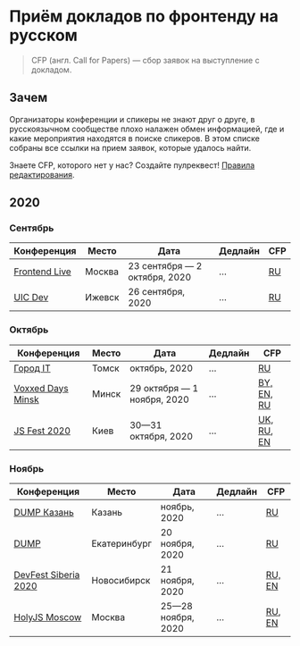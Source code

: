# Приём докладов по фронтенду на русском

> CFP (англ. Call for Papers) — сбор заявок на выступление с докладом.

## Зачем

Организаторы конференции и спикеры не знают друг о друге,
в русскоязычном сообществе плохо налажен обмен информацией,
где и какие мероприятия находятся в поиске спикеров.
В этом списке собраны все ссылки на прием заявок, которые удалось найти.

Знаете CFP, которого нет у нас? Создайте пулреквест! [Правила редактирования](CONTRIBUTION.md).

## 2020

### Сентябрь

| Конференция | Место | Дата | Дедлайн | CFP |
| ---------- | -------- | ---- | ------------------- | ------------------------ |
| [Frontend Live](https://frontendconf.ru/moscow/2020) | Москва | 23 сентября — 2 октября, 2020 | …  | [RU](https://conf.ontico.ru/users/login.html?url=/lectures/propose%3fconference%3dfc2020-conf-online) |
| [UIC Dev](https://www.uic.dev/) | Ижевск | 26 сентября, 2020 | … | [RU](https://docs.google.com/forms/d/135RUsjlecR2NGFC0-AQDGUDKHhn2akYqyjv1_YVzS0U/viewform?edit_requested=true) |

### Октябрь

| Конференция | Место | Дата | Дедлайн | CFP |
| ---------- | -------- | ---- | ------------------- | ------------------------ |
| [Город IT](https://gorod.it/) | Томск | октябрь, 2020 | … | [RU](https://gorod.it/) |
| [Voxxed Days Minsk](https://voxxeddays.com/minsk/) | Минск | 29 октября — 1 ноября, 2020 | … | [BY, EN, RU](https://vxdminsk2020.cfp.dev/) |
| [JS Fest 2020](https://jsfest.com.ua/) | Киев | 30—31 октября, 2020 | … | [UK, RU](https://jsfest.com.ua/speakers.html), [EN](https://jsfest.com.ua/speakers_eng.html) |

### Ноябрь

| Конференция | Место | Дата | Дедлайн | CFP |
| ---------- | -------- | ---- | ------------------- | ------------------------ |
| [DUMP Казань](https://dump-kazan.ru/) | Казань | ноябрь, 2020 | … | [RU](https://dump-kazan.ru/) |
| [DUMP](https://dump-ekb.ru/) | Екатеринбург | 20 ноября, 2020 | … | [RU](https://dump-ekb.ru/for_speakers#podat_doklad) |
| [DevFest Siberia 2020](https://gdg-siberia.com/) | Новосибирск | 21 ноября, 2020 | … | [RU, EN](https://www.papercall.io/dfsiberia20) |
| [HolyJS Moscow](https://holyjs-moscow.ru/) | Москва | 25—28 ноября, 2020 | … | [RU](https://holyjs-moscow.ru/callforpapers/), [EN](https://holyjs-moscow.ru/en/callforpapers/) |

